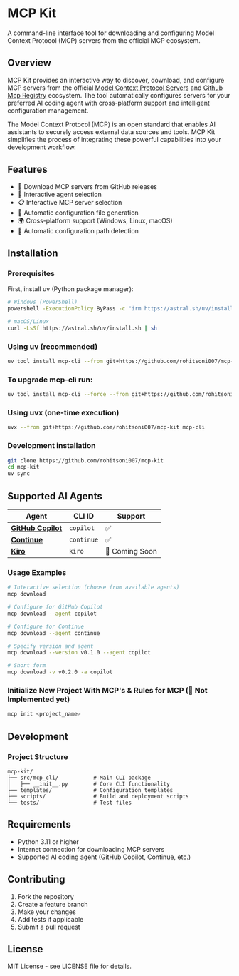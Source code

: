 # MCP Kit

A command-line interface tool for downloading and configuring Model Context Protocol (MCP) servers from the official MCP ecosystem.

## Overview

MCP Kit provides an interactive way to discover, download, and configure MCP servers from the official [Model Context Protocol Servers](https://github.com/modelcontextprotocol/servers) and [Github Mcp Registry](https://github.com/mcp) ecosystem. The tool automatically configures servers for your preferred AI coding agent with cross-platform support and intelligent configuration management.

The Model Context Protocol (MCP) is an open standard that enables AI assistants to securely access external data sources and tools. MCP Kit simplifies the process of integrating these powerful capabilities into your development workflow.

## Features

- 🚀 Download MCP servers from GitHub releases
- 🎯 Interactive agent selection
- 📋 Interactive MCP server selection
- 🔧 Automatic configuration file generation
- 🌍 Cross-platform support (Windows, Linux, macOS)
- 📁 Automatic configuration path detection

## Installation

### Prerequisites

First, install uv (Python package manager):

```bash
# Windows (PowerShell)
powershell -ExecutionPolicy ByPass -c "irm https://astral.sh/uv/install.ps1 | iex"

# macOS/Linux
curl -LsSf https://astral.sh/uv/install.sh | sh
```

### Using uv (recommended)

```bash
uv tool install mcp-cli --from git+https://github.com/rohitsoni007/mcp-kit
```

### To upgrade mcp-cli run:
```bash
uv tool install mcp-cli --force --from git+https://github.com/rohitsoni007/mcp-kit
```

### Using uvx (one-time execution)

```bash
uvx --from git+https://github.com/rohitsoni007/mcp-kit mcp-cli
```

### Development installation

```bash
git clone https://github.com/rohitsoni007/mcp-kit
cd mcp-kit
uv sync
```


## Supported AI Agents

| Agent | CLI ID | Support |
|-------|--------|---------|
| **[GitHub Copilot](https://code.visualstudio.com)** | `copilot` | ✅ |
| **[Continue](https://github.com/continuedev/continue)** | `continue` | ✅ |
| **[Kiro](https://kiro.dev)** | `kiro` | 🚧 Coming Soon |

### Usage Examples

```bash
# Interactive selection (choose from available agents)
mcp download

# Configure for GitHub Copilot
mcp download --agent copilot

# Configure for Continue
mcp download --agent continue

# Specify version and agent
mcp download --version v0.1.0 --agent copilot

# Short form
mcp download -v v0.2.0 -a copilot

```

### Initialize New Project With MCP's & Rules for MCP (🚧 Not Implemented yet)

```bash
mcp init <project_name>
```

## Development

### Project Structure

```
mcp-kit/
├── src/mcp_cli/           # Main CLI package
│   ├── __init__.py        # Core CLI functionality
├── templates/             # Configuration templates
├── scripts/               # Build and deployment scripts
└── tests/                 # Test files
```

## Requirements

- Python 3.11 or higher
- Internet connection for downloading MCP servers
- Supported AI coding agent (GitHub Copilot, Continue, etc.)

## Contributing

1. Fork the repository
2. Create a feature branch
3. Make your changes
4. Add tests if applicable
5. Submit a pull request

## License

MIT License - see LICENSE file for details.